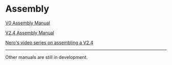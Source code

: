 # Assembly

[V0 Assembly Manual](./V0_Assembly_Manual.pdf)

[V2.4 Assembly Manual](./V2.4_Assembly_Manual.pdf)

[Nero's video series on assembling a V2.4](https://www.youtube.com/playlist?list=PL7zrGeKp_8CR7oSREn46GCAteJdN9XGzW)

---

Other manuals are still in development.